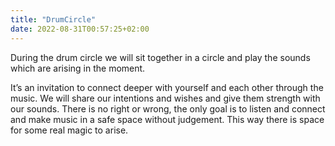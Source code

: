 ```yaml
---
title: "DrumCircle"
date: 2022-08-31T00:57:25+02:00
---
```


During the drum circle we will sit together in a circle and play the sounds
which are arising in the moment.
<!--more-->

It’s an invitation to connect deeper with yourself and each other through the
music. We will share our intentions and wishes and give them strength with our
sounds. There is no right or wrong, the only goal is to listen and connect and
make music in a safe space without judgement. This way there is space for some
real magic to arise. 


